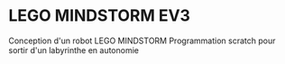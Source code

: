 # LEGO MINDSTORM EV3
 
Conception d'un robot LEGO MINDSTORM
Programmation scratch pour sortir d'un labyrinthe en autonomie 
